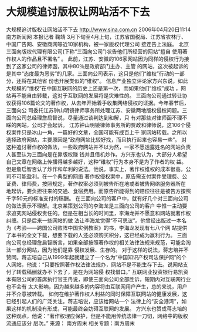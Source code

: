 # 大规模追讨版权让网站活不下去

大规模追讨版权让网站活不下去
http://www.sina.com.cn 2006年04月20日11:14 南方新闻网
本报记者 鞠靖
3月下旬至4月上旬，江苏省国税局、江苏省农林厅、中国广告网、安徽商网等近10家机构，被一家版权代理公司 接连告上法庭。
北京三面向版权代理有限公司(下称“三面向公司”)状告他们所经营的网站“擅自
使用著作权人的作品且不署名” 。
此前，江苏、安徽的106家网站因为同样的侵权行为接到了这家公司的律师函，其中80％是政府部门主办、主管 的网站，这次被起诉的是其中“态度最为恶劣”的几家。三面向公司表示，这只是他们“维权”行动的一部分，还将在其他省 份也开展类似的“维权”。
信息产业独立评论家方兴东说，如此大规模的“维权”在中国互联网的历史上还是第一次，而如果他们“维权”成功 ，网站再不能自由转载，这对于互联网的发展将是灾难性的。
三面向公司通过转让协议获得106篇论文的著作权，从去年开始着手收集网络侵权的证据。今年春节后，三面向公 司委托江苏钟山明镜律师事务所处理江苏、安徽两地版权侵权问题。三面向公司总经理詹启智说，尽量通过谈判达到和解，只 有对那些对律师函不理不睬的网站，公司才会起诉。
江苏钟山明镜律师事务所的贾政和律师说，这106个侵权案件只是冰山一角，一篇好的文章，全国可能有成百上千 家网站转载。之所以选择政府网站，主要原因是“政府网站比较好找，而且执行起来也容易一些”。
对这种追讨著作权的做法，一些政府网站并不以为然，一家不愿透露姓名的网站负责人甚至认为三面向是在靠版权赚 钱并且借机炒作。方兴东也认为，大部分人希望自己文章在网络上传播得越多越好，这种“维权”行为本身不是为了作者的权 益。
但是詹启智否认了炒作和牟利的说法。他说，事实上，著作权维权的成本很高，公司不可能盈利。在一个典型的网络 著作权侵权案中，原告需支付案件受理费、公证费、律师费，按照规定，著作权案必须到被告所在地或者被告网络服务器所在 地起诉，要负担往来的交通、食宿费用。而原告所能得到的赔偿往往是被告方按照千字50元的标准支付的稿酬。
在三面向公司的客户中，就有好几个对三面向公司的做法表示不理解。北京某策划公司的李海龙是三面向公司的客户 中惟一主动要求追究网站侵权责任的。但是在相当长的时间里，李海龙并不愿意和网站就著作权纠缠。只是后来一些网站的做 法让李海龙觉得“不可思议”。他曾经出版过一本名为《考验——跨国公司败阵中国实例教案》的书，李海龙发现有七八个网 站提供了本书的全文下载，想要下载的人还必须购买积分，这已经成为赢利行为。
三面向公司总经理詹启智断言，如果全部按照著作权的相关法律法规来规范，可能会淘汰一部分网站，因为他们是靠 侵权发展、生存的。
对于这样的说法，蒋志培并不赞同。蒋志培自己从1999年起就建立了一个名为“中国知识产权司法保护网”的个 人网站，他说：“只要按照著作权法律法规办，网站不是不能生存下去。说网站支付了转载稿酬就办不下去了，是在为网站侵 权找借口。”
互联网业投资银行易凯资本有限公司的首席执行官王冉说，即使三面向公司全部胜诉，短期内对互联网行业也不会有 太大影响，因为越来越多的内容将由互联网用户产生，总的来说，用户并不介意被转载。
如何在维护著作权人利益的同时保障互联网站的健康发展，这已经引起人们的广泛关注。蒋志培说，应该给网站一个 法律上的“安全港湾”，如果这样的机制没有形成，可能最终会妨碍互联网的发展。
方兴东也赞成蒋志培的这种观点，他说：“著作权理应保护，但是不能用传统法律一刀切，网络中的版权流通应该分 层次。” 来源：
南方周末
相关专题：南方周末 

